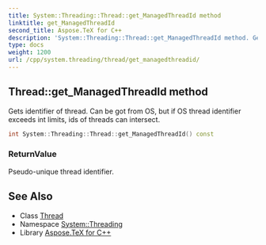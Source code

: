 ```yaml
---
title: System::Threading::Thread::get_ManagedThreadId method
linktitle: get_ManagedThreadId
second_title: Aspose.TeX for C++
description: 'System::Threading::Thread::get_ManagedThreadId method. Gets identifier of thread. Can be got from OS, but if OS thread identifier exceeds int limits, ids of threads can intersect in C++.'
type: docs
weight: 1200
url: /cpp/system.threading/thread/get_managedthreadid/
---
```

## Thread::get_ManagedThreadId method


Gets identifier of thread. Can be got from OS, but if OS thread identifier exceeds int limits, ids of threads can intersect.

```cpp
int System::Threading::Thread::get_ManagedThreadId() const
```


### ReturnValue

Pseudo-unique thread identifier.

## See Also

* Class [Thread](../)
* Namespace [System::Threading](../../)
* Library [Aspose.TeX for C++](../../../)
